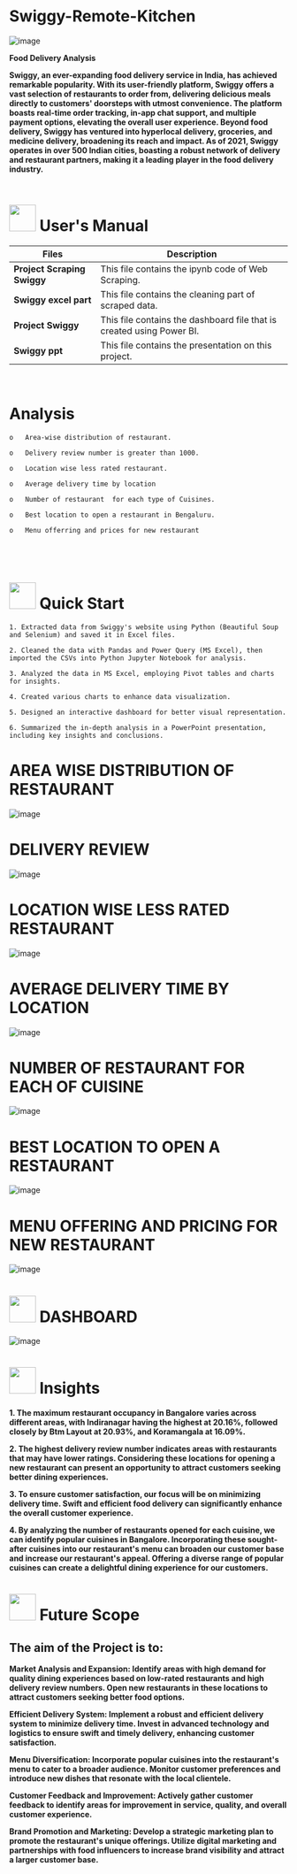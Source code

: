 

# Swiggy-Remote-Kitchen






![image](https://github.com/anishkatoch/Swiggy-Remote-Kitchen/assets/130006013/46aae3d8-445f-4262-852d-6099a91a2cb4)







**Food Delivery Analysis**

**Swiggy, an ever-expanding food delivery service in India, has achieved remarkable popularity. With its user-friendly platform, Swiggy offers a vast selection of restaurants to order from, delivering delicious meals directly to customers' doorsteps with utmost convenience. The platform boasts real-time order tracking, in-app chat support, and multiple payment options, elevating the overall user experience. Beyond food delivery, Swiggy has ventured into hyperlocal delivery, groceries, and medicine delivery, broadening its reach and impact. As of 2021, Swiggy operates in over 500 Indian cities, boasting a robust network of delivery and restaurant partners, making it a leading player in the food delivery industry.**
<br>
<br>
# <img src="https://user-images.githubusercontent.com/106439762/181935629-b3c47bd3-77fb-4431-a11c-ff8ba0942b63.gif" width="48" height="48"> **User's Manual**

| Files| Description |
| -------------   | ------------- |
| **Project Scraping Swiggy**  | This file contains the ipynb code of Web Scraping.  |
| **Swiggy excel part** | This file contains the cleaning part of scraped data. |
| **Project Swiggy**  | This file contains the dashboard file that is created using Power BI. |
| **Swiggy ppt** | This file contains the presentation on this project.|

<br>

# **Analysis**

    o	Area-wise distribution of restaurant.
  
    o	Delivery review number is greater than 1000.
  
    o	Location wise less rated restaurant.
  
    o	Average delivery time by location
  
    o	Number of restaurant  for each type of Cuisines.
  
    o	Best location to open a restaurant in Bengaluru.  
  
    o	Menu offerring and prices for new restaurant
  

<br>
<br>

# <img src="https://user-images.githubusercontent.com/106439762/181937125-2a4b22a3-f8a9-4226-bbd3-df972f9dbbc4.gif" width="48" height="48" > Quick Start


    1. Extracted data from Swiggy's website using Python (Beautiful Soup and Selenium) and saved it in Excel files.
    
    2. Cleaned the data with Pandas and Power Query (MS Excel), then imported the CSVs into Python Jupyter Notebook for analysis.
    
    3. Analyzed the data in MS Excel, employing Pivot tables and charts for insights.
    
    4. Created various charts to enhance data visualization.
    
    5. Designed an interactive dashboard for better visual representation.
    
    6. Summarized the in-depth analysis in a PowerPoint presentation, including key insights and conclusions.
    






# AREA WISE DISTRIBUTION OF RESTAURANT
![image](https://github.com/anishkatoch/Swiggy-Remote-Kitchen/assets/130006013/195b20e5-8681-4a2b-923b-a7f08ae26a7e)


# DELIVERY REVIEW
![image](https://github.com/anishkatoch/Swiggy-Remote-Kitchen/assets/130006013/95924eb7-26a3-4287-a9df-41b4ee5dba45)


# LOCATION WISE LESS RATED RESTAURANT
![image](https://github.com/anishkatoch/Swiggy-Remote-Kitchen/assets/130006013/d71d6a7a-44ba-42e8-819a-e993e336a89d)


# AVERAGE DELIVERY TIME BY LOCATION
![image](https://github.com/anishkatoch/Swiggy-Remote-Kitchen/assets/130006013/77792301-5b85-4c35-9d34-fb57fafcd111)


# NUMBER OF RESTAURANT FOR EACH OF CUISINE
![image](https://github.com/anishkatoch/Swiggy-Remote-Kitchen/assets/130006013/82e437a3-ab0a-450f-85c7-5b1587e29abc)


# BEST LOCATION TO OPEN A RESTAURANT
![image](https://github.com/anishkatoch/Swiggy-Remote-Kitchen/assets/130006013/850e91d2-0441-4681-beab-1fb744017654)


# MENU OFFERING AND PRICING FOR NEW RESTAURANT
![image](https://github.com/anishkatoch/Swiggy-Remote-Kitchen/assets/130006013/d20871a4-6188-4d54-b6cd-91bfc7a3ffc1)



#  <img src="https://user-images.githubusercontent.com/108053296/185756908-fbb62168-d923-48f2-992f-b8e2fde848fe.gif" width="48" height="48" > DASHBOARD
![image](https://github.com/anishkatoch/Swiggy-Remote-Kitchen/assets/130006013/535bd843-8382-4bc2-86c3-ab58a33610d3)






# <img src=https://user-images.githubusercontent.com/106439762/178428775-03d67679-9aa4-4b08-91e9-6eb6ed8faf66.gif  width="48" height="48"> Insights 

**1. The maximum restaurant occupancy in Bangalore varies across different areas, with Indiranagar having the highest at 20.16%, followed closely by Btm Layout at 20.93%, and Koramangala at 16.09%.**

**2. 
The highest delivery review number indicates areas with restaurants that may have lower ratings. Considering these locations for opening a new restaurant can present an opportunity to attract customers seeking better dining experiences.**

**3. To ensure customer satisfaction, our focus will be on minimizing delivery time. Swift and efficient food delivery can significantly enhance the overall customer experience.**

**4. By analyzing the number of restaurants opened for each cuisine, we can identify popular cuisines in Bangalore. Incorporating these sought-after cuisines into our restaurant's menu can broaden our customer base and increase our restaurant's appeal. Offering a diverse range of popular cuisines can create a delightful dining experience for our customers.**



 #  <img src=https://user-images.githubusercontent.com/106439762/178803205-47a08ce7-2187-4f96-b301-a2b68690619a.gif width="48" height="48" > Future Scope
## The aim of the Project is to:


**Market Analysis and Expansion: Identify areas with high demand for quality dining experiences based on low-rated restaurants and high delivery review numbers. Open new restaurants in these locations to attract customers seeking better food options.**



**Efficient Delivery System: Implement a robust and efficient delivery system to minimize delivery time. Invest in advanced technology and logistics to ensure swift and timely delivery, enhancing customer satisfaction.**



**Menu Diversification: Incorporate popular cuisines into the restaurant's menu to cater to a broader audience. Monitor customer preferences and introduce new dishes that resonate with the local clientele.**



**Customer Feedback and Improvement: Actively gather customer feedback to identify areas for improvement in service, quality, and overall customer experience.**



**Brand Promotion and Marketing: Develop a strategic marketing plan to promote the restaurant's unique offerings. Utilize digital marketing and partnerships with food influencers to increase brand visibility and attract a larger customer base.**




